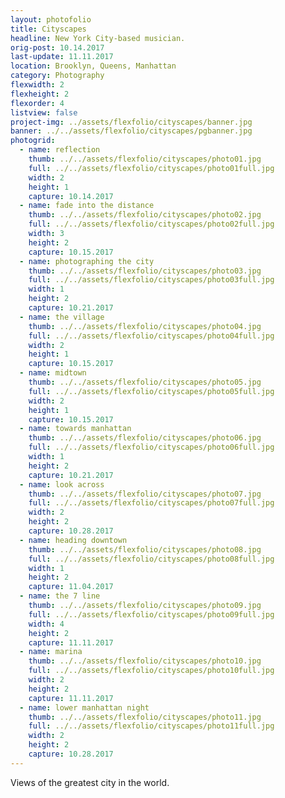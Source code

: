 ```yaml
---
layout: photofolio
title: Cityscapes
headline: New York City-based musician.
orig-post: 10.14.2017
last-update: 11.11.2017
location: Brooklyn, Queens, Manhattan
category: Photography
flexwidth: 2
flexheight: 2
flexorder: 4
listview: false
project-img: ../assets/flexfolio/cityscapes/banner.jpg
banner: ../../assets/flexfolio/cityscapes/pgbanner.jpg
photogrid:
  - name: reflection
    thumb: ../../assets/flexfolio/cityscapes/photo01.jpg
    full: ../../assets/flexfolio/cityscapes/photo01full.jpg
    width: 2
    height: 1
    capture: 10.14.2017
  - name: fade into the distance
    thumb: ../../assets/flexfolio/cityscapes/photo02.jpg
    full: ../../assets/flexfolio/cityscapes/photo02full.jpg
    width: 3
    height: 2
    capture: 10.15.2017
  - name: photographing the city
    thumb: ../../assets/flexfolio/cityscapes/photo03.jpg
    full: ../../assets/flexfolio/cityscapes/photo03full.jpg
    width: 1
    height: 2
    capture: 10.21.2017
  - name: the village
    thumb: ../../assets/flexfolio/cityscapes/photo04.jpg
    full: ../../assets/flexfolio/cityscapes/photo04full.jpg
    width: 2
    height: 1
    capture: 10.15.2017
  - name: midtown
    thumb: ../../assets/flexfolio/cityscapes/photo05.jpg
    full: ../../assets/flexfolio/cityscapes/photo05full.jpg
    width: 2
    height: 1
    capture: 10.15.2017
  - name: towards manhattan
    thumb: ../../assets/flexfolio/cityscapes/photo06.jpg
    full: ../../assets/flexfolio/cityscapes/photo06full.jpg
    width: 1
    height: 2
    capture: 10.21.2017
  - name: look across
    thumb: ../../assets/flexfolio/cityscapes/photo07.jpg
    full: ../../assets/flexfolio/cityscapes/photo07full.jpg
    width: 2
    height: 2
    capture: 10.28.2017
  - name: heading downtown
    thumb: ../../assets/flexfolio/cityscapes/photo08.jpg
    full: ../../assets/flexfolio/cityscapes/photo08full.jpg
    width: 1
    height: 2
    capture: 11.04.2017
  - name: the 7 line
    thumb: ../../assets/flexfolio/cityscapes/photo09.jpg
    full: ../../assets/flexfolio/cityscapes/photo09full.jpg
    width: 4
    height: 2
    capture: 11.11.2017
  - name: marina
    thumb: ../../assets/flexfolio/cityscapes/photo10.jpg
    full: ../../assets/flexfolio/cityscapes/photo10full.jpg
    width: 2
    height: 2
    capture: 11.11.2017
  - name: lower manhattan night
    thumb: ../../assets/flexfolio/cityscapes/photo11.jpg
    full: ../../assets/flexfolio/cityscapes/photo11full.jpg
    width: 2
    height: 2
    capture: 10.28.2017
---
```


Views of the greatest city in the world.
